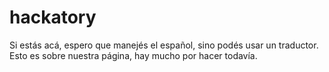 # hackatory
Si estás acá, espero que manejés el español, sino podés usar un traductor.
Esto es sobre nuestra página, hay mucho por hacer todavía.
